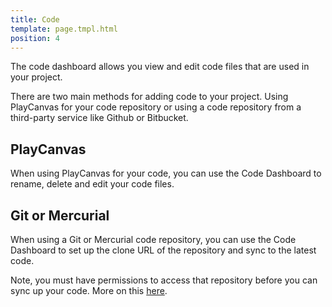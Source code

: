 ```yaml
---
title: Code
template: page.tmpl.html
position: 4
---
```


The code dashboard allows you view and edit code files that are used in your project.

There are two main methods for adding code to your project. Using PlayCanvas for your code repository or using a code repository from a third-party service like Github or Bitbucket.

## PlayCanvas

When using PlayCanvas for your code, you can use the Code Dashboard to rename, delete and edit your code files.

## Git or Mercurial

When using a Git or Mercurial code repository, you can use the Code Dashboard to set up the clone URL of the repository and sync to the latest code.

Note, you must have permissions to access that repository before you can sync up your code. More on this [here][workflow].

[workflow]: /user-manual/scripting/workflow

